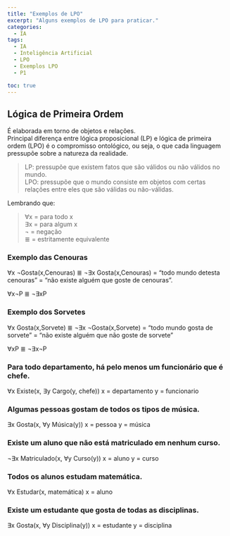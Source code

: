 ```yaml
---
title: "Exemplos de LPO"
excerpt: "Alguns exemplos de LPO para praticar."
categories:
  - IA
tags:
  - IA
  - Inteligência Artificial
  - LPO
  - Exemplos LPO
  - P1

toc: true
---
```


## Lógica de Primeira Ordem

É elaborada em torno de objetos e relações.  
Principal diferença entre lógica proposicional (LP) e lógica de primeira ordem (LPO) é o compromisso ontológico, ou seja, o que cada linguagem pressupõe sobre a natureza da realidade.  

> LP: pressupõe que existem fatos que são válidos ou não válidos no mundo.  
> LPO: pressupõe que o mundo consiste em objetos com certas relações entre eles que são válidas ou não-válidas.  

Lembrando que:  

> ∀x = para todo x  
> ∃x = para algum x  
> ¬  = negação  
> ≣  = estritamente equivalente  

### Exemplo das Cenouras
  ∀x ¬Gosta(x,Cenouras) ≣ ¬∃x Gosta(x,Cenouras) =
  “todo mundo detesta cenouras” =
  “não existe alguém que goste de cenouras”.

  ∀x¬P ≣ ¬∃xP

### Exemplo dos Sorvetes
  ∀x Gosta(x,Sorvete) ≣ ¬∃x ¬Gosta(x,Sorvete) =
  “todo mundo gosta de sorvete” =
  “não existe alguém que não goste de sorvete”

  ∀xP ≣ ¬∃x¬P

### Para todo departamento, há pelo menos um funcionário que é chefe.
  ∀x Existe(x, ∃y Cargo(y, chefe))
  x = departamento
  y = funcionario

### Algumas pessoas gostam de todos os tipos de música.
  ∃x Gosta(x, ∀y Música(y))
  x = pessoa
  y = música

### Existe um aluno que não está matriculado em nenhum curso.
  ¬∃x Matriculado(x, ∀y Curso(y))
  x = aluno
  y = curso

### Todos os alunos estudam matemática.
  ∀x Estudar(x, matemática)
  x = aluno

### Existe um estudante que gosta de todas as disciplinas.
∃x Gosta(x, ∀y Disciplina(y))
x = estudante
y = disciplina